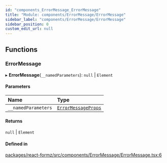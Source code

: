 ```yaml
---
id: "components_ErrorMessage_ErrorMessage"
title: "Module: components/ErrorMessage/ErrorMessage"
sidebar_label: "components/ErrorMessage/ErrorMessage"
sidebar_position: 0
custom_edit_url: null
---
```


## Functions

### ErrorMessage

▸ **ErrorMessage**(`__namedParameters`): ``null`` \| `Element`

#### Parameters

| Name | Type |
| :------ | :------ |
| `__namedParameters` | [`ErrorMessageProps`](../interfaces/components_ErrorMessage_ErrorMessage_types.ErrorMessageProps.md) |

#### Returns

``null`` \| `Element`

#### Defined in

[packages/react-formz/src/components/ErrorMessage/ErrorMessage.tsx:6](https://github.com/ZerryStack/react-formz/blob/1bf2d41/packages/react-formz/src/components/ErrorMessage/ErrorMessage.tsx#L6)
